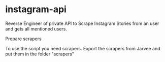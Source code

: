﻿# instagram-api

Reverse Engineer of private API to Scrape Instagram Stories from an user and gets all mentioned users.

Prepare scrapers

To use the script you need scrapers. Export the scrapers from Jarvee and put them in the folder "scrapers"


